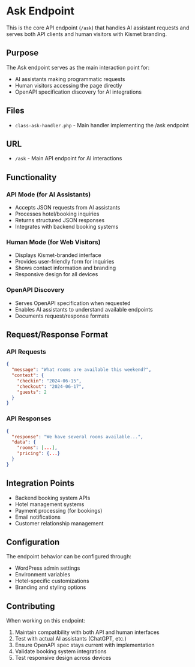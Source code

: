 # Ask Endpoint

This is the core API endpoint (`/ask`) that handles AI assistant requests and serves both API clients and human visitors with Kismet branding.

## Purpose

The Ask endpoint serves as the main interaction point for:

- AI assistants making programmatic requests
- Human visitors accessing the page directly
- OpenAPI specification discovery for AI integrations

## Files

- `class-ask-handler.php` - Main handler implementing the /ask endpoint

## URL

- `/ask` - Main API endpoint for AI interactions

## Functionality

### API Mode (for AI Assistants)

- Accepts JSON requests from AI assistants
- Processes hotel/booking inquiries
- Returns structured JSON responses
- Integrates with backend booking systems

### Human Mode (for Web Visitors)

- Displays Kismet-branded interface
- Provides user-friendly form for inquiries
- Shows contact information and branding
- Responsive design for all devices

### OpenAPI Discovery

- Serves OpenAPI specification when requested
- Enables AI assistants to understand available endpoints
- Documents request/response formats

## Request/Response Format

### API Requests

```json
{
  "message": "What rooms are available this weekend?",
  "context": {
    "checkin": "2024-06-15",
    "checkout": "2024-06-17",
    "guests": 2
  }
}
```

### API Responses

```json
{
  "response": "We have several rooms available...",
  "data": {
    "rooms": [...],
    "pricing": {...}
  }
}
```

## Integration Points

- Backend booking system APIs
- Hotel management systems
- Payment processing (for bookings)
- Email notifications
- Customer relationship management

## Configuration

The endpoint behavior can be configured through:

- WordPress admin settings
- Environment variables
- Hotel-specific customizations
- Branding and styling options

## Contributing

When working on this endpoint:

1. Maintain compatibility with both API and human interfaces
2. Test with actual AI assistants (ChatGPT, etc.)
3. Ensure OpenAPI spec stays current with implementation
4. Validate booking system integrations
5. Test responsive design across devices
